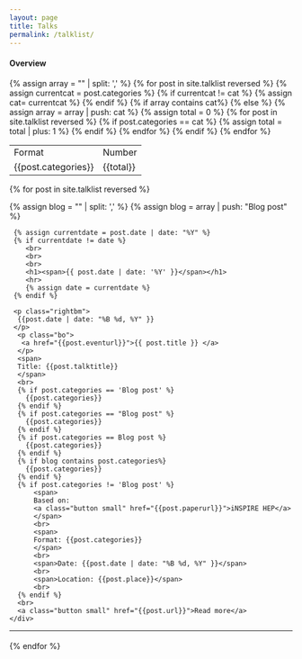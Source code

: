 ```yaml
---
layout: page
title: Talks
permalink: /talklist/
---
```




<div>
    <h4>Overview</h4>
        <table>
            <tr>
                <td>Format</td>
                <td>Number</td>
            </tr>
            {% assign array = "" | split: ',' %}
            {%  for post in site.talklist reversed %}
                {% assign currentcat = post.categories %}
                {% if currentcat != cat %}
                   {% assign cat= currentcat %} 
                {% endif %}
                {% if array contains cat%}
                {% else %}
                    {% assign array = array | push: cat %}
                    {% assign total = 0 %}
                    {%  for post in site.talklist reversed %}
                        {% if post.categories == cat %}
                            {% assign total = total | plus: 1 %}
                        {% endif %}
                    {% endfor %}
                    <tr>
                      <td> {{post.categories}} </td>
                      <td> {{total}} </td>
                    </tr>
                {% endif %}
              {% endfor %}
        </table>
</div>

<style>
  .bo {
     margin-bottom: 0.25cm;
  }
</style>

<style>
  .bt {
     margin-bottom: 0.5cm;
  }
</style>

<style>
  .rightbm{
       text-align: right;
       margin-bottom: -0.25cm;
  }
</style>




{%  for post in site.talklist reversed %}
  <div class='big mod modBlogPost no_bg'>
    <div class='content'>
     {% assign blog = "" | split: ',' %}
     {% assign blog = array | push: "Blog post" %}
    
     {% assign currentdate = post.date | date: "%Y" %}
     {% if currentdate != date %}
        <br>
        <br>
        <br>
        <h1><span>{{ post.date | date: '%Y' }}</span></h1>
        <hr>
        {% assign date = currentdate %} 
     {% endif %}
     
     <p class="rightbm">
      {{post.date | date: "%B %d, %Y" }}
     </p>
      <p class="bo">
       <a href="{{post.eventurl}}">{{ post.title }} </a>
      </p>
      <span>
      Title: {{post.talktitle}}
      </span>
      <br>
      {% if post.categories == 'Blog post' %}
        {{post.categories}}
      {% endif %}
      {% if post.categories == "Blog post" %}
        {{post.categories}}
      {% endif %}
      {% if post.categories == Blog post %}
        {{post.categories}}
      {% endif %}
      {% if blog contains post.categories%}
        {{post.categories}}
      {% endif %}
      {% if post.categories != 'Blog post' %}
          <span>
          Based on:
          <a class="button small" href="{{post.paperurl}}">iNSPIRE HEP</a>
          </span>
          <br>
          <span>
          Format: {{post.categories}}
          </span>
          <br>
          <span>Date: {{post.date | date: "%B %d, %Y" }}</span>
          <br>
          <span>Location: {{post.place}}</span>
          <br>
      {% endif %}
      <br>
      <a class="button small" href="{{post.url}}">Read more</a>
    </div>
  </div>
  <hr>
  <p class="bt">
  </p>
{% endfor %}


<div class='four spacing'></div>


